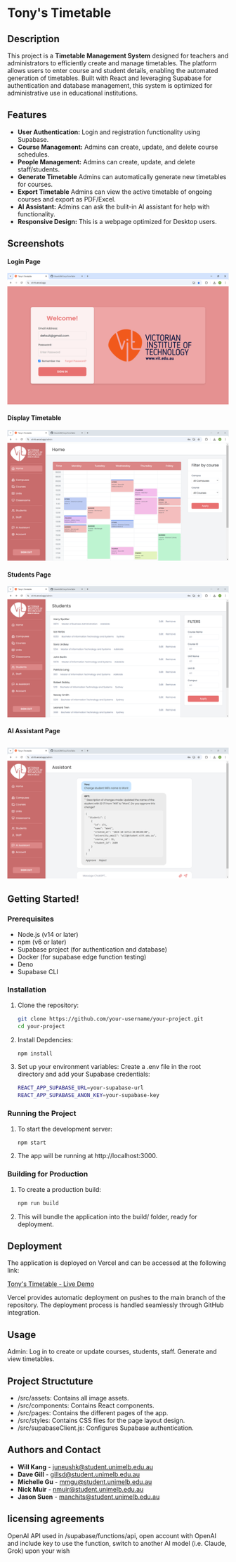 # Tony's Timetable

<!-- [![License](https://img.shields.io/badge/license-MIT-blue.svg)](LICENSE) -->

## Description
 This project is a **Timetable Management System** designed for teachers and administrators to efficiently create and manage timetables. The platform allows users to enter course and student details, enabling the automated generation of timetables. Built with React and leveraging Supabase for authentication and database management, this system is optimized for administrative use in educational institutions.



## Features

- **User Authentication:** Login and registration functionality using Supabase.
- **Course Management:** Admins can create, update, and delete course schedules.
- **People Management:** Admins can create, update, and delete staff/students.
- **Generate Timetable** Admins can automatically generate new timetables for courses.
- **Export Timetable** Admins can view the active timetable of ongoing courses and export as PDF/Excel.
- **AI Assistant:** Admins can ask the bulit-in AI assistant for help with functionality.
- **Responsive Design:** This is a webpage optimized for Desktop users.

## Screenshots

#### Login Page

![Login Page](./public/LoginPage.png)

#### Display Timetable
![TimeTable Page](./public/TimeTablePage.png)

#### Students Page
![Registration Page](./public/StudentsPage.png)

#### AI Assistant Page
![Registration Page](./public/AIPage.png)
---

## Getting Started!

### Prerequisites

- Node.js (v14 or later)
- npm (v6 or later)
- Supabase project (for authentication and database)
- Docker (for supabase edge function testing)
- Deno
- Supabase CLI

### Installation

1. Clone the repository:
    ```bash
    git clone https://github.com/your-username/your-project.git
    cd your-project
    ```

2. Install Depdencies:
    ```bash
    npm install
    ```

3. Set up your environment variables: Create a .env file in the root directory and add your Supabase credentials:
    ```bash
    REACT_APP_SUPABASE_URL=your-supabase-url
    REACT_APP_SUPABASE_ANON_KEY=your-supabase-key
    ```

### Running the Project

1. To start the development server:
    ```bash
    npm start
    ```

2. The app will be running at http://localhost:3000.

### Building for Production

1. To create a production build:
    ```bash
    npm run build
    ```

2. This will bundle the application into the build/ folder, ready for deployment.

## Deployment

The application is deployed on Vercel and can be accessed at the following link:

[Tony's Timetable - Live Demo](https://vit-tt.vercel.app/)

Vercel provides automatic deployment on pushes to the main branch of the repository. The deployment process is handled seamlessly through GitHub integration.

## Usage

Admin: Log in to create or update courses, students, staff. Generate and view timetables. 

## Project Structuture
* /src/assets: Contains all image assets.
* /src/components: Contains React components.
* /src/pages: Contains the different pages of the app.
* /src/styles: Contains CSS files for the page layout design.
* /src/supabaseClient.js: Configures Supabase authentication.

## Authors and Contact

- **Will Kang** - [juneushk@student.unimelb.edu.au](mailto:juneushk@student.unimelb.edu.au)
- **Dave Gill** - [gillsd@student.unimelb.edu.au](mailto:gillsd@student.unimelb.edu.au)
- **Michelle Gu** - [mmgu@student.unimelb.edu.au](mailto:mmgu@student.unimelb.edu.au)
- **Nick Muir** - [nmuir@student.unimelb.edu.au ](mailto:nmuir@student.unimelb.edu.au )
- **Jason Suen** - [manchits@student.unimelb.edu.au](mailto:manchits@student.unimelb.edu.au)

## licensing agreements

OpenAI API used in /supabase/functions/api, open account with OpenAI and include key to use the function, switch to another AI model (i.e. Claude, Grok) upon your wish
